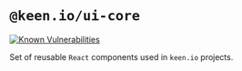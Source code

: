# `@keen.io/ui-core`

[![Known Vulnerabilities](https://snyk.io/test/github/keen/keen/badge.svg?targetFile=packages/ui-core/package.json)](https://snyk.io/test/github/keen/keen?targetFile=packages/ui-core/package.json)

Set of reusable `React` components used in `keen.io` projects.
